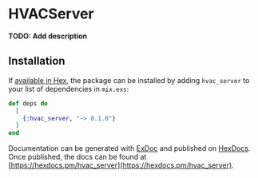 # HVACServer

**TODO: Add description**

## Installation

If [available in Hex](https://hex.pm/docs/publish), the package can be installed
by adding `hvac_server` to your list of dependencies in `mix.exs`:

```elixir
def deps do
  [
    {:hvac_server, "~> 0.1.0"}
  ]
end
```

Documentation can be generated with [ExDoc](https://github.com/elixir-lang/ex_doc)
and published on [HexDocs](https://hexdocs.pm). Once published, the docs can
be found at [https://hexdocs.pm/hvac_server](https://hexdocs.pm/hvac_server).

